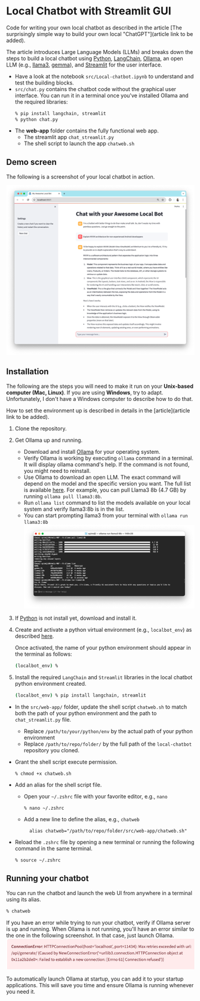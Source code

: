 # Local Chatbot with Streamlit GUI

Code for writing your own local chatbot as described in the article [The surprisingly simple way to build your own local "ChatGPT"](article link to be added). 

The article introduces Large Language Models (LLMs) and breaks down the steps to build a local chatbot using [Python](https://www.python.org/), [LangChain](https://www.langchain.com/), [Ollama](https://ollama.com/), an open LLM (e.g., [llama3](https://llama.meta.com/code-llama), [gemma](https://ai.google.dev/gemma)), and [Streamlit](https://streamlit.io/) for the user interface.

- Have a look at the notebook `src/Local-chatbot.ipynb` to understand and test the building blocks.
- `src/chat.py` contains the chatbot code without the graphical user interface. You can run it in a terminal once you've installed Ollama and the required libraries: 
  ```shell
  % pip install langchain, streamlit
  % python chat.py
  ```
- The **web-app** folder contains the fully functional web app.
  - The streamlit app `chat_streamlit.py`
  - The shell script to launch the app `chatweb.sh`

## Demo screen

The following is a screenshot of your local chatbot in action.

![](images/StreamlitUI.png)

## Installation

The following are the steps you will need to make it run on your **Unix-based computer (Mac, Linux)**. If you are using **Windows**, try to adapt. Unfortunately, I don't have a Windows computer to describe how to do that.

How to set the environment up is described in details in the [article](article link to be added).

1. Clone the repository.

2. Get Ollama up and running.
   * Download and install [Ollama](https://ollama.com/download) for your operating system.
   * Verify Ollama is working by executing `ollama` command in a terminal. It will display ollama command's help. If the command is not found, you might need to reinstall.
   * Use Ollama to download an open LLM. The exact command will depend on the model and the specific version you want. The full list is available [here](https://ollama.com/library). For example, you can pull Llama3 8b (4.7 GB) by running `ollama pull llama3:8b`.
   * Run `ollama list` command to list the models available on your local system and verify llama3:8b is in the list.
   * You can start prompting llama3 from your terminal with `ollama run llama3:8b`
    ![](images/ollama-llama3-install.png)

3. If [Python](https://www.python.org/) is not install yet, download and install it.

4. Create and activate a python virtual environment (e.g., `localbot_env`) as described [here](https://packaging.python.org/en/latest/guides/installing-using-pip-and-virtual-environments/#create-and-use-virtual-environments).

    Once activated, the name of your python environment should appear in the terminal as follows:
    ```bash
    (localbot_env) %
    ```

5. Install the required `LangChain` and `Streamlit` libraries in the local chatbot python environment created.

    ```bash
    (localbot_env) % pip install langchain, streamlit
    ```

- In the `src/web-app/` folder, update the shell script `chatweb.sh` to match both the path of your python environment and the path to `chat_streamlit.py` file.
  - Replace `/path/to/your/python/env` by the actual path of your python environment 
  - Replace `/path/to/repo/folder/` by the full path of the `local-chatbot` repository you cloned. 

- Grant the shell script execute permission.
    ```shell
    % chmod +x chatweb.sh
    ```
- Add an alias for the shell script file.
  - Open your `~/.zshrc` file with your favorite editor, e.g., `nano`
      ```shell
      % nano ~/.zshrc
      ```
  - Add a new line to define the alias, e.g., `chatweb`
    
    ```shell
      alias chatweb="/path/to/repo/folder/src/web-app/chatweb.sh"
      ```
- Reload the `.zshrc` file by opening a new terminal or running the following command in the same terminal.
    ```shell 
    % source ~/.zshrc
    ```
## Running your chatbot

You can run the chatbot and launch the web UI from anywhere in a terminal using its alias.
```bash
% chatweb
```

If you have an error while trying to run your chatbot, verify if Ollama server is up and running. 
When Ollama is not running, you'll have an error similar to the one in the following screenshot. In that case, just launch Ollama. 
![](images/Ollama-error.png)

To automatically launch Ollama at startup, you can add it to your startup applications. This will save you time and ensure Ollama is running whenever you need it.
